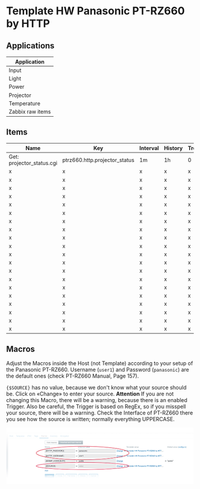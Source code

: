 # Template HW Panasonic PT-RZ660 by HTTP

## Applications
| Application |
| ------ |
| Input |
| Light |
| Power |
| Projector |
| Temperature |
| Zabbix raw items |

## Items
| Name | Key | Interval | History | Trends | Type | Applications |
| ------ | ------ | ------ | ------ |  ------ |  ------ |  ------ |
| Get: projector_status.cgi | ptrz660.http.projector_status | 1m | 1h | 0 | HTTP agent | Zabbix raw items |
| x | x | x | x | x | x | x |
| x | x | x | x | x | x | x |
| x | x | x | x | x | x | x |
| x | x | x | x | x | x | x |
| x | x | x | x | x | x | x |
| x | x | x | x | x | x | x |
| x | x | x | x | x | x | x |
| x | x | x | x | x | x | x |
| x | x | x | x | x | x | x |
| x | x | x | x | x | x | x |
| x | x | x | x | x | x | x |
| x | x | x | x | x | x | x |
| x | x | x | x | x | x | x |
| x | x | x | x | x | x | x |
| x | x | x | x | x | x | x |
| x | x | x | x | x | x | x |
| x | x | x | x | x | x | x |
| x | x | x | x | x | x | x |
| x | x | x | x | x | x | x |
| x | x | x | x | x | x | x |


## Macros
Adjust the Macros inside the Host (not Template) according to your setup of the Panasonic PT-RZ660. Username (`user1`) and Password (`panasonic`) are the default ones (check PT-RZ660 Manual, Page 157).

`{$SOURCE}` has no value, because we don't know what your source should be. Click on «Change» to enter your source.
**Attention** If you are not changing this Macro, there will be a warning, because there is an enabled Trigger. Also be careful, the Trigger is based on RegEx, so if you misspell your source, there will be a warning. Check the Interface of PT-RZ660 there you see how the source is written; normally everything UPPERCASE.

![template-hw-panasonic-pt-rz660-http-macros.jpg](https://raw.githubusercontent.com/tingo-gmbh/zabbix-templates/master/images/template-hw-panasonic-pt-rz660-http-macros.jpg?token=AKD4DCQEH53BAMZS7TCLLHK5VS37Y)
